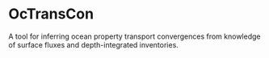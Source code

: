 # OcTransCon
A tool for inferring ocean property transport convergences from knowledge of surface fluxes and depth-integrated inventories.


